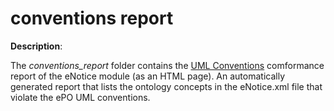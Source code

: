# conventions report 

**Description**:

The *conventions_report* folder contains the [UML Conventions](https://meaningfy-ws.github.io/model2owl-docs/public-review/uml/conceptual-model-conventions.html) comformance report of the eNotice module (as an HTML page). An automatically generated report that lists the ontology concepts in the eNotice.xml file that violate the ePO UML conventions.
